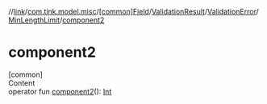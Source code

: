 //[link](../../../../../index.md)/[com.tink.model.misc](../../../../index.md)/[[common]Field](../../../index.md)/[ValidationResult](../../index.md)/[ValidationError](../index.md)/[MinLengthLimit](index.md)/[component2](component2.md)



# component2  
[common]  
Content  
operator fun [component2](component2.md)(): [Int](https://kotlinlang.org/api/latest/jvm/stdlib/kotlin/-int/index.html)  



